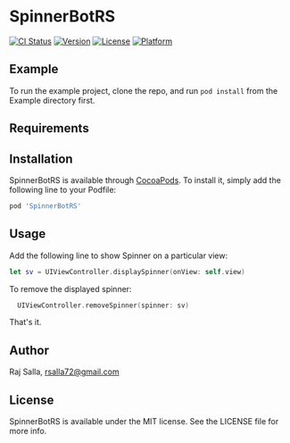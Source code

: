 # SpinnerBotRS

[![CI Status](https://img.shields.io/travis/rsalla72@gmail.com/SpinnerBotRS.svg?style=flat)](https://travis-ci.org/rsalla72@gmail.com/SpinnerBotRS)
[![Version](https://img.shields.io/cocoapods/v/SpinnerBotRS.svg?style=flat)](https://cocoapods.org/pods/SpinnerBotRS)
[![License](https://img.shields.io/cocoapods/l/SpinnerBotRS.svg?style=flat)](https://cocoapods.org/pods/SpinnerBotRS)
[![Platform](https://img.shields.io/cocoapods/p/SpinnerBotRS.svg?style=flat)](https://cocoapods.org/pods/SpinnerBotRS)

## Example

To run the example project, clone the repo, and run `pod install` from the Example directory first.

## Requirements

## Installation

SpinnerBotRS is available through [CocoaPods](https://cocoapods.org). To install
it, simply add the following line to your Podfile:

```ruby
pod 'SpinnerBotRS'
```
## Usage 
Add the following line to show Spinner on a particular view:
  ```swift
  let sv = UIViewController.displaySpinner(onView: self.view)
```
To remove the displayed spinner: 
```swift
  UIViewController.removeSpinner(spinner: sv)
```
That's it.


## Author

Raj Salla, rsalla72@gmail.com 

## License

SpinnerBotRS is available under the MIT license. See the LICENSE file for more info.
